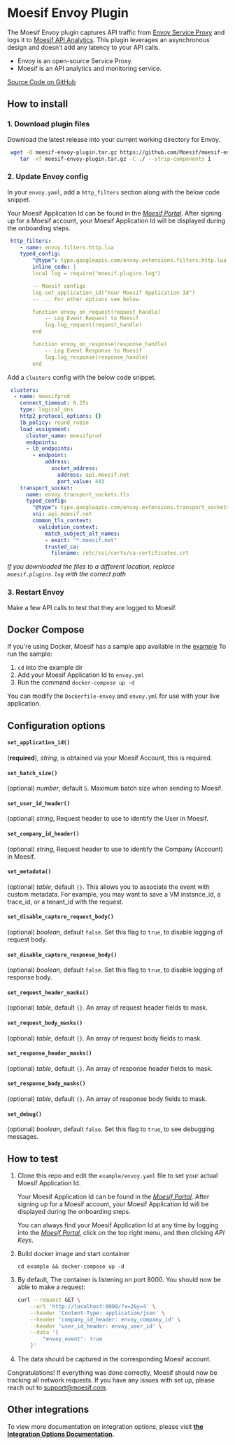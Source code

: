 # Moesif Envoy Plugin

The Moesif Envoy plugin captures API traffic from [Envoy Service Proxy](https://www.envoyproxy.io/)
and logs it to [Moesif API Analytics](https://www.moesif.com). This plugin leverages an asynchronous design and doesn’t add any latency to your API calls.

- Envoy is an open-source Service Proxy.
- Moesif is an API analytics and monitoring service.

[Source Code on GitHub](https://github.com/Moesif/moesif-envoy-plugin)

## How to install

### 1. Download plugin files

Download the latest release into your current working directory for Envoy.

```bash
 wget -O moesif-envoy-plugin.tar.gz https://github.com/Moesif/moesif-envoy-plugin/archive/0.1.1.tar.gz && \
    tar -xf moesif-envoy-plugin.tar.gz -C ./ --strip-components 1
```
### 2. Update Envoy config

In your `envoy.yaml`, add a `http_filters` section along with the below code snippet. 

Your Moesif Application Id can be found in the [_Moesif Portal_](https://www.moesif.com/).
After signing up for a Moesif account, your Moesif Application Id will be displayed during the onboarding steps. 

```yaml
 http_filters:
    - name: envoy.filters.http.lua
    typed_config:
        "@type": type.googleapis.com/envoy.extensions.filters.http.lua.v3.Lua
        inline_code: |
        local log = require("moesif.plugins.log")

        -- Moesif configs
        log.set_application_id("Your Moesif Application Id")
        -- ... For other options see below.

        function envoy_on_request(request_handle)
            -- Log Event Request to Moesif
            log.log_request(request_handle)
        end

        function envoy_on_response(response_handle)
            -- Log Event Response to Moesif
            log.log_response(response_handle)
        end
```

Add a `clusters` config with the below code snippet.

```yaml
 clusters:
  - name: moesifprod
    connect_timeout: 0.25s
    type: logical_dns
    http2_protocol_options: {}
    lb_policy: round_robin
    load_assignment:
      cluster_name: moesifprod
      endpoints:
      - lb_endpoints:
        - endpoint:
            address:
              socket_address:
                address: api.moesif.net
                port_value: 443
    transport_socket:
      name: envoy.transport_sockets.tls
      typed_config:
        "@type": type.googleapis.com/envoy.extensions.transport_sockets.tls.v3.UpstreamTlsContext
        sni: api.moesif.net
        common_tls_context: 
          validation_context:
            match_subject_alt_names:
            - exact: "*.moesif.net"
            trusted_ca:
              filename: /etc/ssl/certs/ca-certificates.crt
```

_If you downloaded the files to a different location, replace `moesif.plugins.log` with the correct path_

### 3. Restart Envoy
Make a few API calls to test that they are logged to Moesif.

## Docker Compose

If you're using Docker, Moesif has a sample app available in the [example](https://github.com/Moesif/moesif-envoy-plugin/tree/master/example)
To run the sample:

1. `cd` into the example dir
2. Add your Moesif Application Id to `envoy.yml`
3. Run the command `docker-compose up -d`

You can modify the `Dockerfile-envoy` and `envoy.yml` for use with your live application. 

## Configuration options

#### __`set_application_id()`__
(__required__), _string_, is obtained via your Moesif Account, this is required.

#### __`set_batch_size()`__
(optional) _number_, default `5`. Maximum batch size when sending to Moesif.

#### __`set_user_id_header()`__
(optional) _string_, Request header to use to identify the User in Moesif.

#### __`set_company_id_header()`__
(optional) _string_, Request header to use to identify the Company (Account) in Moesif.

#### __`set_metadata()`__
(optional) _table_, default `{}`. This allows you to associate the event with custom metadata. For example, you may want to save a VM instance_id, a trace_id, or a tenant_id with the request.

#### __`set_disable_capture_request_body()`__
(optional) _boolean_, default `false`. Set this flag to `true`, to disable logging of request body.

#### __`set_disable_capture_response_body()`__
(optional) _boolean_, default `false`. Set this flag to `true`, to disable logging of response body.

#### __`set_request_header_masks()`__
(optional) _table_, default `{}`. An array of request header fields to mask.

#### __`set_request_body_masks()`__
(optional) _table_, default `{}`. An array of request body fields to mask.

#### __`set_response_header_masks()`__
(optional) _table_, default `{}`. An array of response header fields to mask.

#### __`set_response_body_masks()`__
(optional) _table_, default `{}`. An array of response body fields to mask.

#### __`set_debug()`__
(optional) _boolean_, default `false`. Set this flag to `true`, to see debugging messages.

## How to test

1. Clone this repo and edit the `example/envoy.yaml` file to set your actual Moesif Application Id.

    Your Moesif Application Id can be found in the [_Moesif Portal_](https://www.moesif.com/).
    After signing up for a Moesif account, your Moesif Application Id will be displayed during the onboarding steps. 

    You can always find your Moesif Application Id at any time by logging 
    into the [_Moesif Portal_](https://www.moesif.com/), click on the top right menu,
    and then clicking _API Keys_.

2. Build docker image and start container

    ```
    cd example && docker-compose up -d
    ```

3. By default, The container is listening on port 8000. You should now be able to make a request: 

    ```bash
    curl --request GET \
        --url 'http://localhost:8000/?x=2&y=4' \
        --header 'Content-Type: application/json' \
        --header 'company_id_header: envoy_company_id' \
        --header 'user_id_header: envoy_user_id' \
        --data '{
            "envoy_event": true
        }'
    ```

4. The data should be captured in the corresponding Moesif account.

Congratulations! If everything was done correctly, Moesif should now be tracking all network requests. If you have any issues with set up, please reach out to support@moesif.com.

## Other integrations

To view more documentation on integration options, please visit __[the Integration Options Documentation](https://www.moesif.com/docs/getting-started/integration-options/).__